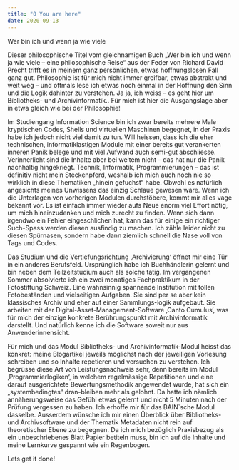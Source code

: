 ```yaml
---
title: "0 You are here"
date: 2020-09-13
---
```

Wer bin ich und wenn ja wie viele

Dieser philosophische Titel vom gleichnamigen Buch „Wer bin ich und wenn ja wie viele – eine philosophische Reise“ aus der Feder von Richard David Precht trifft es in meinem ganz persönlichen, etwas hoffnungslosen Fall ganz gut. Philosophie ist für mich nicht immer greifbar, etwas abstrakt und weit weg – und oftmals lese ich etwas noch einmal in der Hoffnung den Sinn und die Logik dahinter zu verstehen. Ja ja, ich weiss – es geht hier um Bibliotheks- und Archivinformatik.. Für mich ist hier die Ausgangslage aber in etwa gleich wie bei der Philosophie!

Im Studiengang Information Science bin ich zwar bereits mehrere Male kryptischen Codes, Shells und virtuellen Maschinen begegnet, in der Praxis habe ich jedoch nicht viel damit zu tun. Will heissen, dass ich die eher technischen, informatiklastigen Module mit einer bereits gut verankerten inneren Panik belege und mit viel Aufwand auch semi-gut abschliesse. Verinnerlicht sind die Inhalte aber bei weitem nicht – das hat nur die Panik nachhaltig hingekriegt. 
Technik, Informatik, Programmierungen – das ist definitiv nicht mein Steckenpferd, weshalb ich mich auch noch nie so wirklich in diese Thematiken „hinein gefuchst“ habe. Obwohl es natürlich angesichts meines Unwissens das einzig Schlaue gewesen wäre. Wenn ich die Unterlagen von vorherigen Modulen durchstöbere, kommt mir alles vage bekannt vor. Es ist einfach immer wieder aufs Neue enorm viel Effort nötig, um mich hineinzudenken und mich zurecht zu finden. Wenn sich dann irgendwo ein Fehler eingeschlichen hat, kann das für einige ein richtiger Such-Spass werden diesen ausfindig zu machen. Ich zähle leider nicht zu diesen Spürnasen, sondern habe dann ziemlich schnell die Nase voll von Tags und Codes. 

Das Studium und die Vertiefungsrichtung ‚Archivierung‘ öffnet mir eine Tür in ein anderes Berufsfeld. Ursprünglich habe ich Buchhändlerin gelernt und bin neben dem Teilzeitstudium auch als solche tätig. Im vergangenen Sommer absolvierte ich ein zwei monatiges Fachpraktikum in der Fotostiftung Schweiz. Eine wahnsinnig spannende Institution mit tollen Fotobeständen und vielseitigen Aufgaben. Sie sind per se aber kein klassisches Archiv und eher auf einer Sammlungs-logik aufgebaut. Sie arbeiten mit der Digital-Asset-Management-Software ‚Canto Cumulus‘, was für mich der einzige konkrete Berührungspunkt mit Archivinformatik darstellt. Und natürlich kenne ich die Software soweit nur aus Anwenderinnensicht. 

Für mich und das Modul Bibliotheks- und Archivinformatik-Modul heisst das konkret: meine Blogartikel jeweils möglichst nach der jeweiligen Vorlesung schreiben und so Inhalte repetieren und versuchen zu verstehen. Ich begrüsse diese Art von Leistungsnachweis sehr, denn bereits im Modul ‚Programmierlogiken‘, in welchem regelmässige Repetitionen und eine darauf ausgerichtete Bewertungsmethodik angewendet wurde, hat sich ein „systembedingtes“ dran-bleiben mehr als gelohnt. Da hatte ich nämlich annäherungsweise das Gefühl etwas gelernt und nicht 5 Minuten nach der Prüfung vergessen zu haben. Ich erhoffe mir für das BAIN`sche Modul dasselbe. Ausserdem wünsche ich mir einen Überblick über Bibliotheks- und Archivsoftware und der Thematik Metadaten nicht rein auf theoretischer Ebene zu begegnen. Da ich mich bezüglich Praxisbezug als ein unbeschriebenes Blatt Papier betiteln muss, bin ich auf die Inhalte und meine Lernkurve gespannt wie ein Regenbogen.

Lets get it done!

